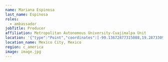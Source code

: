 ```yaml
---
name: Mariana Espinosa
last_name: Espinosa
roles:
  - ambassador
jobTitle: Producer
affiliation: Metropolitan Autonomous University-Cuajimalpa Unit
location: '{"type":"Point","coordinates":[-99.13672877315088,19.28733092048331]}'
location_name: Mexico City, Mexico
region: c_america
image: image.jpg
---
```


